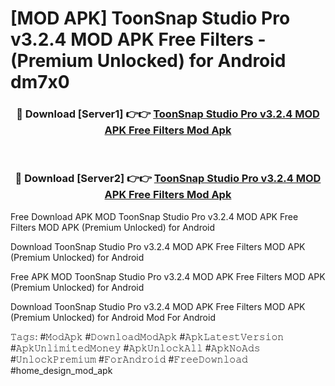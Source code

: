 # [MOD APK] ToonSnap Studio Pro v3.2.4 MOD APK Free Filters - (Premium Unlocked) for Android dm7x0



<div align="center">
<h3>🔴 Download [Server1] 👉👉 <a href="https://momento.my/?title=ToonSnap_Studio_Pro_v3.2.4_MOD_APK_Free_Filters">ToonSnap Studio Pro v3.2.4 MOD APK Free Filters Mod Apk</a></h3><br>

<h3>🔴 Download [Server2] 👉👉 <a href="https://momento.my/?title=ToonSnap_Studio_Pro_v3.2.4_MOD_APK_Free_Filters">ToonSnap Studio Pro v3.2.4 MOD APK Free Filters Mod Apk</a></h3>
</div>



Free Download APK MOD ToonSnap Studio Pro v3.2.4 MOD APK Free Filters MOD APK (Premium Unlocked) for Android

Download ToonSnap Studio Pro v3.2.4 MOD APK Free Filters MOD APK (Premium Unlocked) for Android

Free APK MOD ToonSnap Studio Pro v3.2.4 MOD APK Free Filters MOD APK (Premium Unlocked) for Android

Download ToonSnap Studio Pro v3.2.4 MOD APK Free Filters MOD APK (Premium Unlocked) for Android Mod For Android

𝚃𝚊𝚐𝚜: #𝙼𝚘𝚍𝙰𝚙𝚔 #𝙳𝚘𝚠𝚗𝚕𝚘𝚊𝚍𝙼𝚘𝚍𝙰𝚙𝚔 #𝙰𝚙𝚔𝙻𝚊𝚝𝚎𝚜𝚝𝚅𝚎𝚛𝚜𝚒𝚘𝚗 #𝙰𝚙𝚔𝚄𝚗𝚕𝚒𝚖𝚒𝚝𝚎𝚍𝙼𝚘𝚗𝚎𝚢 #𝙰𝚙𝚔𝚄𝚗𝚕𝚘𝚌𝚔𝙰𝚕𝚕 #𝙰𝚙𝚔𝙽𝚘𝙰𝚍𝚜 #𝚄𝚗𝚕𝚘𝚌𝚔𝙿𝚛𝚎𝚖𝚒𝚞𝚖 #𝙵𝚘𝚛𝙰𝚗𝚍𝚛𝚘𝚒𝚍 #𝙵𝚛𝚎𝚎𝙳𝚘𝚠𝚗𝚕𝚘𝚊𝚍 #home_design_mod_apk
